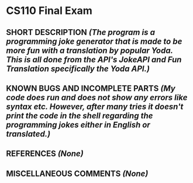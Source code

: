 # CS110 Final Exam

## SHORT DESCRIPTION *(The program is a programming joke generator that is made to be more fun with a translation by popular Yoda. This is all done from the API's JokeAPI and Fun Translation specifically the Yoda API.)*

## KNOWN BUGS AND INCOMPLETE PARTS *(My code does run and does not show any errors like syntax etc. However, after many tries it doesn't print the code in the shell regarding the programming jokes either in English or translated.)*

## REFERENCES *(None)*

## MISCELLANEOUS COMMENTS *(None)*
